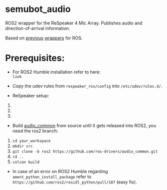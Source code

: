 # semubot_audio 

ROS2 wrapper for the ReSpeaker 4 Mic Array. Publishes audio and direction-of-arrival information. 

Based on [previous](https://github.com/furushchev/respeaker_ros) [wrappers](https://github.com/machinekoder/respeaker) for ROS. <br/>

# Prerequisites:
* For ROS2 Humble installation refer to here: <br/>
`link`

* Copy the udev rules from `respeaker_ros/config` into `/etc/udev/rules.d/`. 

* ReSpeaker setup:
1.
2.
3.


* Build [audio_common](https://github.com/ros-drivers/audio_common) from source until it gets released into ROS2, you need the ros2 branch: <br/>
1.  ```cd your_workspace```<br/>
2.  ```mkdir src```<br/>
3.  ```git clone -b ros2 https://github.com/ros-drivers/audio_common.git```  <br/>
4.  ```cd ..``` <br/>
5.  ```colcon build``` <br/>

* In case of an error on ROS2 Humble regarding `ament_python_install_package` refer to `https://github.com/ros2/rosidl_python/pull/187` (easy fix).

